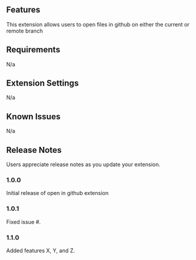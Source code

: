 ## Features

This extension allows users to open files in github on either the current or remote branch

## Requirements

N/a

## Extension Settings

N/a

## Known Issues

N/a

## Release Notes

Users appreciate release notes as you update your extension.

### 1.0.0

Initial release of open in github extension

### 1.0.1

Fixed issue #.

### 1.1.0

Added features X, Y, and Z.

